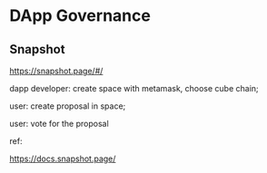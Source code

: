 # DApp Governance

## Snapshot

https://snapshot.page/#/

dapp developer: create space with metamask, choose cube chain;

user: create proposal in space; 

user: vote for the proposal


ref:

https://docs.snapshot.page/